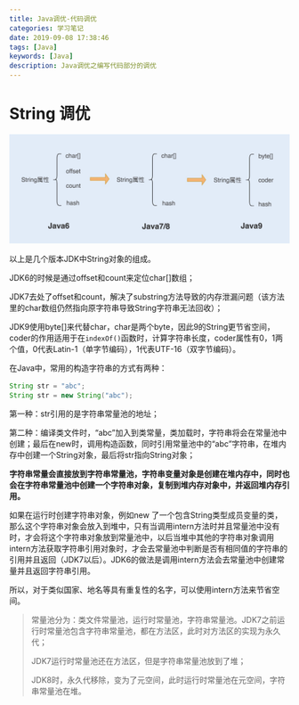 ```yaml
---
title: Java调优-代码调优
categories: 学习笔记
date: 2019-09-08 17:38:46
tags: [Java]
keywords: [Java]
description: Java调优之编写代码部分的调优
---
```


# String 调优

<img src="Java调优-代码调优/code-optimize.jpg" alt="code-optimize.jpg"  />

以上是几个版本JDK中String对象的组成。

JDK6的时候是通过offset和count来定位char[]数组；

JDK7去处了offset和count，解决了substring方法导致的内存泄漏问题（该方法里的char数组仍然指向原字符串导致String字符串无法回收）；

JDK9使用byte[]来代替char，char是两个byte，因此9的String更节省空间，coder的作用适用于在`indexOf()`函数时，计算字符串长度，coder属性有0，1两个值，0代表Latin-1（单字节编码），1代表UTF-16（双字节编码）。

在Java中，常用的构造字符串的方式有两种：

```java
String str = "abc";
String str = new String("abc");
```

第一种：str引用的是字符串常量池的地址；

第二种：编译类文件时，“abc”加入到类常量，类加载时，字符串将会在常量池中创建；最后在new时，调用构造函数，同时引用常量池中的“abc”字符串，在堆内存中创建一个String对象，最后将str指向String对象；

**字符串常量会直接放到字符串常量池，字符串变量对象是创建在堆内存中，同时也会在字符串常量池中创建一个字符串对象，复制到堆内存对象中，并返回堆内存引用。**

如果在运行时创建字符串对象，例如new 了一个包含String类型成员变量的类，那么这个字符串对象会放入到堆中，只有当调用intern方法时并且常量池中没有时，才会将这个字符串对象放到常量池中，以后当堆中其他的字符串对象调用intern方法获取字符串引用对象时，才会去常量池中判断是否有相同值的字符串的引用并且返回（JDK7以后）。JDK6的做法是调用intern方法会去常量池中创建常量并且返回字符串引用。



所以，对于类似国家、地名等具有重复性的名字，可以使用intern方法来节省空间。

> 常量池分为：类文件常量池，运行时常量池，字符串常量池。JDK7之前运行时常量池包含字符串常量池，都在方法区，此时对方法区的实现为永久代；
>
> JDK7运行时常量池还在方法区，但是字符串常量池放到了堆；
>
> JDK8时，永久代移除，变为了元空间，此时运行时常量池在元空间，字符串常量池在堆。

